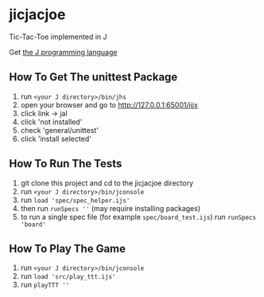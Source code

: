 jicjacjoe
=========

Tic-Tac-Toe implemented in J

Get [the J programming language](http://www.jsoftware.com)

How To Get The unittest Package
-------------------------------

1. run `<your J directory>/bin/jhs`
2. open your browser and go to http://127.0.0.1:65001/jijx
3. click link -> jal
4. click 'not installed'
5. check 'general/unittest'
6. click 'install selected'

How To Run The Tests
--------------------

1. git clone this project and cd to the jicjacjoe directory
2. run `<your J directory>/bin/jconsole`
3. run `load 'spec/spec_helper.ijs'`
4. then run `runSpecs ''` (may require installing packages) 
5. to run a single spec file (for example `spec/board_test.ijs`) run `runSpecs 'board'`

How To Play The Game
--------------------

1. run `<your J directory>/bin/jconsole`
2. run `load 'src/play_ttt.ijs'`
3. run `playTTT ''`
